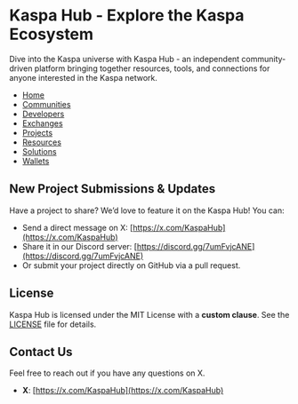 # Kaspa Hub - Explore the Kaspa Ecosystem
Dive into the Kaspa universe with Kaspa Hub - an independent community-driven platform bringing together resources, tools, and connections for anyone interested in the Kaspa network.
- [Home](https://kaspahub.github.io/)
- [Communities](https://kaspahub.github.io/communities/)
- [Developers](https://kaspahub.github.io/developers/)
- [Exchanges](https://kaspahub.github.io/exchanges/)
- [Projects](https://kaspahub.github.io/projects/)
- [Resources](https://kaspahub.github.io/resources/)
- [Solutions](https://kaspahub.github.io/solutions/)
- [Wallets](https://kaspahub.github.io/wallets/)

## New Project Submissions & Updates
Have a project to share? We’d love to feature it on the Kaspa Hub! You can:
- Send a direct message on X: [https://x.com/KaspaHub](https://x.com/KaspaHub)
- Share it in our Discord server: [https://discord.gg/7umFvjcANE](https://discord.gg/7umFvjcANE)
- Or submit your project directly on GitHub via a pull request.

## License
Kaspa Hub is licensed under the MIT License with a **custom clause**. See the [LICENSE](LICENSE) file for details.

## Contact Us
Feel free to reach out if you have any questions on X.
- **X**: [https://x.com/KaspaHub](https://x.com/KaspaHub)
